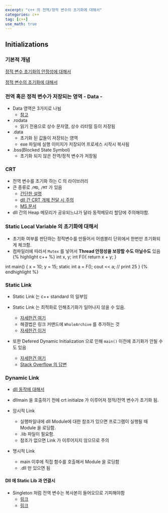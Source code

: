```yaml
---
excerpt: "c++ 의 전역/정적 변수의 초기화에 대해서"
categories: c++
tag: [c++]
use_math: true
---
```

## Initializations

### 기본적 개념 <br/>

[정적 변수 초기화의 안정성에 대해서](https://pabloariasal.github.io/2020/01/02/static-variable-initialization/)

[정적 변수의 초기화에 대해서](https://www.kdata.or.kr/info/info_04_view.html?field=&keyword=&type=techreport&page=21&dbnum=183425&mode=detail&type=techreport)

### 전역 혹은 정적 변수가 저장되는 영역 - Data -

+ Data 영역은 3가지로 나뉨  
	+ [참고](https://m.blog.naver.com/rhkdals1206/221519863419)
+ .rodata 
	+ 읽기 전용으로 상수 문자열, 상수 리터럴 등이 저장됨
+ .data
	+ 초기화 된 값들이 저장되는 영역
	+ exe 파일에 실행 이미지가 저장되어 프로세스 시작시 복사됨
+ .bss(Blocked State Symbol)
	+ 초기화 되지 않은 전역/정적 변수가 저장됨
	
	
### CRT 

+ 전역 변수를 초기화 하는 C 의 라이브러리
+ 큰 종류로 ```/MD```, ```/MT``` 가 있음 
	+ [간단한 설명](https://blog.naver.com/PostView.naver?blogId=ppusarida&logNo=40167344277&redirect=Dlog&widgetTypeCall=true&directAccess=false)
	+ [dll 간 CRT 개체 전달 시 주의](https://docs.microsoft.com/ko-kr/cpp/c-runtime-library/potential-errors-passing-crt-objects-across-dll-boundaries?view=msvc-160)
	+ [MS 문서](https://github.com/MicrosoftDocs/cpp-docs/blob/master/docs/c-runtime-library/crt-library-features.md)
+ dll 간의 Heap 메모리가 공유되느냐가 달라 동적메모리 할당에 주의해야함.


### Static Local Variable 의 초기화에 대해서

+ 초기화 여부를 판단하는 정적변수를 만들어서 어셈블리 단위에서 한번만 초기화되게 체크함.
+ 컴파일러에 따라서 ```Mutex``` 를 넣어서 __Thread 안정성을 보장할 수도 아닐수도__ 있음 
{% highlight c++ %}
int x, y;
int F(){ return x + y; }

int main()
{
    x = 10; y = 15;
    static int a = F();
    cout << a;   // print 25
}
{% endhighlight %}


###  Static Link

+ Static Link 는 c++ standard 의 일부임

+ Static Link 는 최적화로 인해초기화가 일어나지 않을 수 있음.
	+ [자세한건 여기](https://stackoverflow.com/questions/9459980/c-global-variable-not-initialized-when-linked-through-static-libraries-but-ok)
	+ 해결법은 링크 커맨드에 ```WholeArchive``` 를 추가하는 것
	+ [자세한건 이거](https://docs.microsoft.com/ko-kr/cpp/build/reference/wholearchive-include-all-library-object-files?view=msvc-160)
	
+ 또한 Defered Dynamic Initialization 으로 인해 ```main()``` 이전에 초기화가 안될 수도 있음
	+ [자세한건 여기](https://en.cppreference.com/w/cpp/language/initialization)
	+ [Stack Overflow 의 답변](https://stackoverflow.com/questions/6372032/dynamic-initialization-phase-of-static-variables)

### Dynamic Link

+ [dll 동작에 대해서](http://egloos.zum.com/sweeper/v/2991972)

+ dllmain 을 호출하기 전에 crt initialze 가 이루어져 정적/전역 변수가 초기화 됨.

+ 암시적 Link
	+ 실행파일내에 dll Module에 대한 참조가 있으면 프로그램이 실행될 때 Module 을 로딩함.
	+ .lib 파일이 필요함.
	+ 참조가 없으면 Link 가 이루어지지 않으므로 주의

+ 명시적 Link
	+ main 이후에 직접 함수를 호출해서 Module 을  로딩함
	+ .dll 만 있으면 됨

#### Dll 에 Static Lib 과 연결시

+ Singleton 처럼 전역 변수는 복사본이 들어오므로 기피해야함
	+ [링크](https://stackoverflow.com/questions/6935541/c-a-singleton-class-with-dll)
	+ [링크](https://stackoverflow.com/questions/37740662/singleton-class-in-a-static-library)
